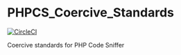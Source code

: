 # PHPCS_Coercive_Standards

[![CircleCI](https://circleci.com/gh/umutphp/PHPCS_Coercive_Standards.svg?style=svg)](https://circleci.com/gh/umutphp/PHPCS_Coercive_Standards)

Coercive standards for PHP Code Sniffer
